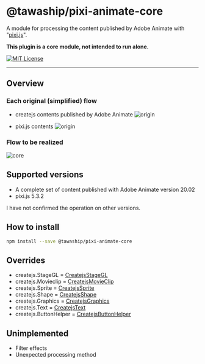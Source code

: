 # @tawaship/pixi-animate-core

A module for processing the content published by Adobe Animate with "[pixi.js](https://github.com/pixijs/pixi.js)".

**This plugin is a core module, not intended to run alone.**

[![MIT License](http://img.shields.io/badge/license-MIT-blue.svg?style=flat)](LICENSE)

---

## Overview

### Each original (simplified) flow

- createjs contents published by Adobe Animate
![origin](https://raw.githubusercontent.com/tawaship/pixi-animate-core/master/img/animate.png)

- pixi.js contents
![origin](https://raw.githubusercontent.com/tawaship/pixi-animate-core/master/img/pixi.png)

### Flow to be realized

![core](https://raw.githubusercontent.com/tawaship/pixi-animate-core/master/img/core.png)

## Supported versions

- A complete set of content published with Adobe Animate version 20.02
- pixi.js 5.3.2

I have not confirmed the operation on other versions.

## How to install

```sh
npm install --save @tawaship/pixi-animate-core
```

## Overrides

- createjs.StageGL = [CreatejsStageGL](https://tawaship.github.io/pixi-animate-core/classes/createjsstagegl.html)
- createjs.Movieclip = [CreatejsMovieClip](https://tawaship.github.io/pixi-animate-core/classes/createjsmovieclip.html)
- createjs.Sprite = [CreatejsSprite](https://tawaship.github.io/pixi-animate-core/classes/createjssprite.html)
- createjs.Shape = [CreatejsShape](https://tawaship.github.io/pixi-animate-core/classes/createjsshape.html)
- createjs.Graphics = [CreatejsGraphics](https://tawaship.github.io/pixi-animate-core/classes/createjsgraphics.html)
- createjs.Text = [CreatejsText](https://tawaship.github.io/pixi-animate-core/classes/createjstest.html)
- createjs.ButtonHelper = [CreatejsButtonHelper](https://tawaship.github.io/pixi-animate-core/classes/createjsbuttonhelper.html)

## Unimplemented

- Filter effects
- Unexpected processing method